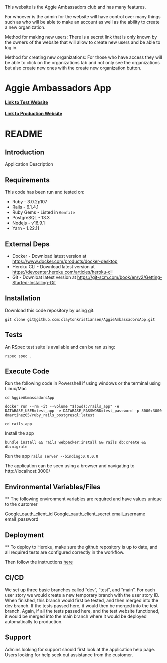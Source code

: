 This website is the Aggie Ambassadors club and has many features.

For whoever is the admin for the website will have control over many things such as who will be able to make an account as well as the ability to create a new organization.

Method for making new users:
    There is a secret link that is only known by the owners of the website that will allow to create new users and be able to log in.

Method for creating new organizations:
    For those who have access they will be able to click on the organizations tab and not only see the organizations but also create new ones with the create new organization button.

# Aggie Ambassadors App

#### [Link to Test Website](https://aggieambassadorapptest.herokuapp.com/)

#### [Link to Production Website](https://aggieambassadorsapp.herokuapp.com/)

# README

## Introduction ##

Application Description

## Requirements ##

This code has been run and tested on:

* Ruby - 3.0.2p107
* Rails - 6.1.4.1
* Ruby Gems - Listed in `Gemfile`
* PostgreSQL - 13.3 
* Nodejs - v16.9.1
* Yarn - 1.22.11


## External Deps  ##

* Docker - Download latest version at https://www.docker.com/products/docker-desktop
* Heroku CLI - Download latest version at https://devcenter.heroku.com/articles/heroku-cli
* Git - Downloat latest version at https://git-scm.com/book/en/v2/Getting-Started-Installing-Git

## Installation ##

Download this code repository by using git:

 `git clone git@github.com:claytonkristiansen/AggieAmbassadorsApp.git`


## Tests ##

An RSpec test suite is available and can be ran using:

  `rspec spec .`

## Execute Code ##

Run the following code in Powershell if using windows or the terminal using Linux/Mac

  `cd AggieAbmassadorsApp`

  `docker run --rm -it --volume "$(pwd):/rails_app" -e DATABASE_USER=test_app -e DATABASE_PASSWORD=test_password -p 3000:3000 dmartinez05/ruby_rails_postgresql:latest`

  `cd rails_app`

Install the app

  `bundle install && rails webpacker:install && rails db:create && db:migrate`

Run the app
  `rails server --binding:0.0.0.0`

The application can be seen using a browser and navigating to http://localhost:3000/

## Environmental Variables/Files ##

** The following environment variables are required and have values unique to the customer

Google_oauth_client_id
Google_oauth_client_secret
email_username
email_password


## Deployment ##

** To deploy to Heroku, make sure the github repository is up to date, and all required tests are configured correctly in the workflow.

Then follow the instructions [here](https://devcenter.heroku.com/articles/github-integration)


## CI/CD ##

We set up three basic branches called “dev”, “test”, and “main”. For each user story we would create a new temporary branch with the user story ID. When finished, this branch would first be tested, and then merged into the dev branch. If the tests passed here, it would then be merged into the test branch. Again, if all the tests passed here, and the test website functioned, it would be merged into the main branch where it would be deployed automatically to production. 


## Support ##

Admins looking for support should first look at the application help page.
Users looking for help seek out assistance from the customer.
